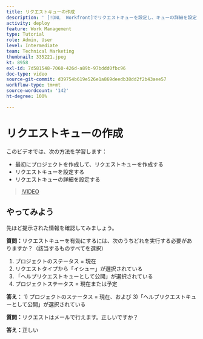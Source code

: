 ```yaml
---
title: リクエストキューの作成
description: ' [!DNL  Workfront]でリクエストキューを設定し、キューの詳細を設定する方法を説明します。組織が作業の取り込みを管理するのに役立つ手順を示します。'
activity: deploy
feature: Work Management
type: Tutorial
role: Admin, User
level: Intermediate
team: Technical Marketing
thumbnail: 335221.jpeg
kt: 8958
exl-id: 7d581548-7060-426d-a89b-97bddd0fbc96
doc-type: video
source-git-commit: d39754b619e526e1a869deedb38dd2f2b43aee57
workflow-type: tm+mt
source-wordcount: '142'
ht-degree: 100%

---
```


# リクエストキューの作成

このビデオでは、次の方法を学習します：

* 最初にプロジェクトを作成して、リクエストキューを作成する
* リクエストキューを設定する
* リクエストキューの詳細を設定する

>[!VIDEO](https://video.tv.adobe.com/v/335221/?quality=12)

## やってみよう

先ほど提示された情報を確認してみましょう。

**質問：**&#x200B;リクエストキューを有効にするには、次のうちどれを実行する必要がありますか？（該当するものすべてを選択）

1. プロジェクトのステータス = 現在
1. リクエストタイプから「イシュー」が選択されている
1. 「ヘルプリクエストキューとして公開」が選択されている
1. プロジェクトステータス = 現在または予定

**答え：** 1) プロジェクトのステータス = 現在、および 3)「ヘルプリクエストキューとして公開」が選択されている

**質問：**&#x200B;リクエストはメールで行えます。正しいですか？

**答え：**&#x200B;正しい

